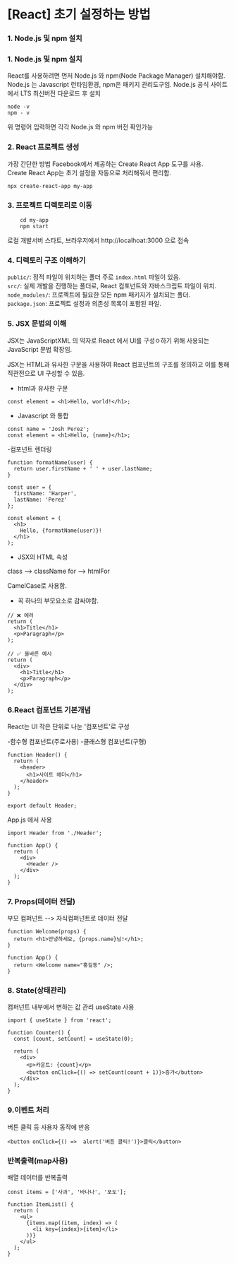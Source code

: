 # [React] 초기 설정하는 방법

### 1. Node.js 및 npm 설치

### 1. Node.js 및 npm 설치

React를 사용하려면 먼저 Node.js 와 npm(Node Package Manager) 설치해야함.
Node.js 는 Javascript 런타임환경, npm은 패키지 관리도구임.
Node.js 공식 사이트에서 LTS 최신버전 다운로드 후 설치

```
node -v
npm - v
```

위 명령어 입력하면 각각 Node.js 와 npm 버전 확인가능

### 2. React 프로젝트 생성

가장 간단한 방법 Facebook에서 제공하는 Create React App 도구를 사용.<br>
Create React App는 초기 설정을 자동으로 처리해줘서 편리함.

```
npx create-react-app my-app
```

### 3. 프로젝트 디렉토리로 이동

```
    cd my-app
    npm start
```

로컬 개발서버 스타트, 브라우저에서 http://localhoat:3000 으로 접속

### 4. 디렉토리 구조 이해하기

<code>public/</code>: 정적 파일이 위치하는 폴더 주로 <code>index.html</code> 파일이 있음.<br>
<code>src/</code>: 실제 개발을 진행하는 폴더로, React 컴포넌트와 자바스크립트 파일이 위치.<br>
<code>node_modules/</code>: 프로젝트에 필요한 모든 npm 패키지가 설치되는 폴더.<br>
<code>package.json</code>: 프로젝트 설정과 의존성 목록이 포함된 파일.

### 5. JSX 문법의 이해

JSX는 JavaScriptXML 의 약자로 React 에서 UI를 구성ㅇ하기 위해 사용되는 JavaScript 문법 확장임.

JSX는 HTML과 유사한 구문을 사용하여 React 컴포넌트의 구조를 정의하고 이를 통해 직관전으로 UI 구성할 수 있음.

- html과 유사한 구문

```
const element = <h1>Hello, world!</h1>;
```

- Javascript 와 통합

```
const name = 'Josh Perez';
const element = <h1>Hello, {name}</h1>;
```

-컴포넌트 렌더링

```
function formatName(user) {
  return user.firstName + ' ' + user.lastName;
}

const user = {
  firstName: 'Harper',
  lastName: 'Perez'
};

const element = (
  <h1>
    Hello, {formatName(user)}!
  </h1>
);
```

- JSX의 HTML 속성

class --> className
for --> htmlFor

CamelCase로 사용함.

- 꼭 하나의 부모요소로 감싸야함.

```
// ❌ 에러
return (
  <h1>Title</h1>
  <p>Paragraph</p>
);

// ✅ 올바른 예시
return (
  <div>
    <h1>Title</h1>
    <p>Paragraph</p>
  </div>
);
```

### 6.React 컴포넌트 기본개념

React는 UI 작은 단위로 나눈 '컴포넌트'로 구성

-함수형 컴포넌트(주로사용) -클래스형 컴포넌트(구형)

```
function Header() {
  return (
    <header>
      <h1>사이트 헤더</h1>
    </header>
  );
}

export default Header;
```

App.js 에서 사용

```
import Header from './Header';

function App() {
  return (
    <div>
      <Header />
    </div>
  );
}
```

### 7. Props(데이터 전달)

부모 컴퍼넌트 --> 자식컴퍼넌트로 데이터 전달

```
function Welcome(props) {
  return <h1>안녕하세요, {props.name}님!</h1>;
}

function App() {
  return <Welcome name="홍길동" />;
}
```

### 8. State(상태관리)

컴퍼넌트 내부에서 변하는 값 관리
useState 사용

```
import { useState } from 'react';

function Counter() {
  const [count, setCount] = useState(0);

  return (
    <div>
      <p>카운트: {count}</p>
      <button onClick={() => setCount(count + 1)}>증가</button>
    </div>
  );
}
```

### 9.이벤트 처리

버튼 클릭 등 사용자 동작에 반응

```
<button onClick={() =>  alert('버튼 클릭!')}>클릭</button>
```

### 반복출력(map사용)

배열 데이터를 반복출력

```
const items = ['사과', '바나나', '포도'];

function ItemList() {
  return (
    <ul>
      {items.map((item, index) => (
        <li key={index}>{item}</li>
      ))}
    </ul>
  );
}
```
